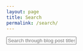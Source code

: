 ```yaml
---
layout: page
title: Search
permalink: /search/
---
```


<div id="search-container">
    <input type="text" class="border border-2 border-dark shadow shadow-large" id="search-input" placeholder="Search through blog post titles ..." style="font-family: Neucha,sans-serif;" elevation="3">
    <ul id="results-container"></ul>
</div>

<script src="{{ site.baseurl }}/assets/simple-jekyll-search.min.js" type="text/javascript"></script>

<script>
    SimpleJekyllSearch({
    searchInput: document.getElementById('search-input'),
    resultsContainer: document.getElementById('results-container'),
    searchResultTemplate: '<div style="text-align: left !important;"><a href="{url}"><h1 style="text-align:left !important;">{title}</h1></a><span style="text-align:left !important;">{date}</span></div>',
    json: '{{ site.baseurl }}/search.json'
    });
</script>